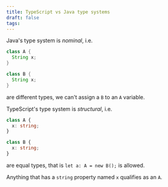 ```yaml
---
title: TypeScript vs Java type systems
draft: false
tags:
---
```


Java's type system is *nominal*, i.e.
```java
class A {
  String x;
}

class B {
  String x;
}
```
are different types, we can't assign a `B` to an `A` variable.

TypeScript's type system is *structural*, i.e. 
```ts
class A {
  x: string;
}

class B {
  x: string;
}
```
are equal types, that is `let a: A = new B();` is allowed.

Anything that has a `string` property named `x` qualifies as an `A`.
